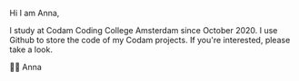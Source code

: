 Hi I am Anna,

I study at Codam Coding College Amsterdam since October 2020. I use Github to store the code of my Codam projects.
If you're interested, please take a look.

👋🏻 Anna
